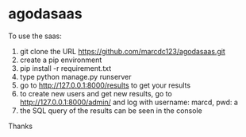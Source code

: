 # agodasaas

To use the saas: 
1) git clone the URL https://github.com/marcdc123/agodasaas.git
2) create a pip environment
3) pip install -r requirement.txt
4) type python manage.py runserver
5) go to http://127.0.0.1:8000/results to get your results
6) to create new users and get new results, go to http://127.0.0.1:8000/admin/ and log with username: marcd, pwd: a
7) the SQL query of the results can be seen in the console 

Thanks
